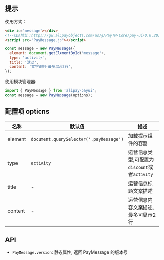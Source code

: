## 提示

使用方式：

```html
<div id="message"></div>
<!--CDN地址：https://gw.alipayobjects.com/as/g/PayTM-Core/pay-ui/0.0.20/PayMessage.js-->
<script src="PayMessage.js"></script>
```

```js
const message = new PayMessage({
  element: document.getElementById('message'),
  type: 'activity',
  title: '活动',
  content: '文字说明-最多展示2行',
});
```

使用模块管理器:

```js
import { PayMessage } from 'alipay-payui';
const message = new PayMessage(options);
```

## 配置项 options

名称 | 默认值 | 描述
----|-------|----
element | `document.querySelector('.payMessage')` | 加载提示组件的容器
type  | `activity` | 运营信息类型,可配置为`discount`或者`activity`
title  | - | 运营信息标题文案描述
content  | - | 运营信息内容文案描述,最多可显示2行


## API

+ `PayMessage.version`: 静态属性, 返回 PayMessage 的版本号
